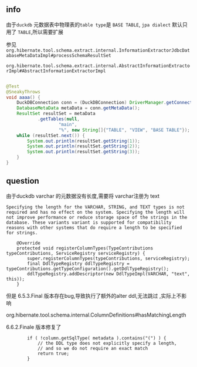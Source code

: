 ## info

由于`duckdb` 元数据表中物理表的`table type`是 `BASE TABLE`, `jpa dialect` 默认只用了 `TABLE`,所以需要扩展

参见`org.hibernate.tool.schema.extract.internal.InformationExtractorJdbcDatabaseMetaDataImpl#processSchemaResultSet`

`org.hibernate.tool.schema.extract.internal.AbstractInformationExtractorImpl#AbstractInformationExtractorImpl`

```java

@Test
@SneakyThrows
void aaaa() {
    DuckDBConnection conn = (DuckDBConnection) DriverManager.getConnection("jdbc:duckdb:demo.duckdb");
    DatabaseMetaData metaData = conn.getMetaData();
    ResultSet resultSet = metaData
            .getTables(null,
                    "main",
                    "%", new String[]{"TABLE", "VIEW", "BASE TABLE"});
    while (resultSet.next()) {
        System.out.println(resultSet.getString(1));
        System.out.println(resultSet.getString(2));
        System.out.println(resultSet.getString(3));
    }
}
```

## question
由于duckdb varchar 的元数据没有长度,需要将 varchar注册为 text 

`Specifying the length for the VARCHAR, STRING, and TEXT types is not required and has no effect on the system. Specifying the length will not improve performance or reduce storage space of the strings in the database. These variants variant is supported for compatibility reasons with other systems that do require a length to be specified for strings.`


```
    @Override
    protected void registerColumnTypes(TypeContributions typeContributions, ServiceRegistry serviceRegistry) {
        super.registerColumnTypes(typeContributions, serviceRegistry);
        final DdlTypeRegistry ddlTypeRegistry = typeContributions.getTypeConfiguration().getDdlTypeRegistry();
        ddlTypeRegistry.addDescriptor(new DdlTypeImpl(VARCHAR, "text", this));
    }

```

 但是 6.5.3.Final 版本存在bug,导致执行了额外的alter ddl,无法跳过 ,实际上不影响

org.hibernate.tool.schema.internal.ColumnDefinitions#hasMatchingLength



6.6.2.Finale 版本修复了
```
        if ( !column.getSqlType( metadata ).contains("(") ) {
			// the DDL type does not explicitly specify a length,
			// and so we do not require an exact match
			return true;
		}
```


